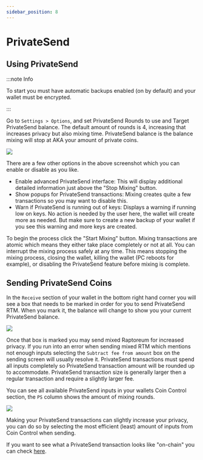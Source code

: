```yaml
---
sidebar_position: 8
---
```


# PrivateSend

## Using PrivateSend

:::note Info

To start you must have automatic backups enabled (on by default) and your wallet must be encrypted.

:::

Go to `Settings > Options`, and set PrivateSend Rounds to use and Target PrivateSend balance. The default amount of rounds is 4, increasing that increases privacy but also mixing time. PrivateSend balance is the balance mixing will stop at AKA your amount of private coins.

![](/img/wallets/gui/privatesend/privatesend1.png)

There are a few other options in the above screenshot which you can enable or disable as you like.

- Enable advanced PrivateSend interface: This will display additional detailed information just above the "Stop Mixing" button.
- Show popups for PrivateSend transactions: Mixing creates quite a few transactions so you may want to disable this.
- Warn if PrivateSend is running out of keys: Displays a warning if running low on keys. No action is needed by the user here, the wallet will create more as needed. But make sure to create a new backup of your wallet if you see this warning and more keys are created.

To begin the process click the "Start Mixing" button. Mixing transactions are atomic which means they either take place completely or not at all. You can interrupt the mixing process safely at any time. This means stopping the mixing process, closing the wallet, killing the wallet (PC reboots for example), or disabling the PrivateSend feature before mixing is complete.

## Sending PrivateSend Coins

In the `Receive` section of your wallet in the bottom right hand corner you will see a box that needs to be marked in order for you to send PrivateSend RTM. When you mark it, the balance will change to show you your current PrivateSend balance.

![](/img/wallets/gui/privatesend/privatesend2.png)

Once that box is marked you may send mixed Raptoreum for increased privacy. If you run into an error when sending mixed RTM which mentions not enough inputs selecting the `Subtract fee from amount` box on the sending screen will usually resolve it. PrivateSend transactions must spend all inputs completely so PrivateSend transaction amount will be rounded up to accommodate. PrivateSend transaction size is generally larger then a regular transaction and require a slightly larger fee.

You can see all available PrivateSend inputs in your wallets Coin Control section, the `PS` column shows the amount of mixing rounds.

![](/img/wallets/gui/privatesend/privatesend3.png)

Making your PrivateSend transactions can slightly increase your privacy, you can do so by selecting the most efficient (least) amount of inputs from Coin Control when sending.

If you want to see what a PrivateSend transaction looks like "on-chain" you can check [here](https://explorer.raptoreum.com/tx/531884f12b085c032a5b2987f34fa64731c44c1c51605a9093cd414c6872f7c2).
